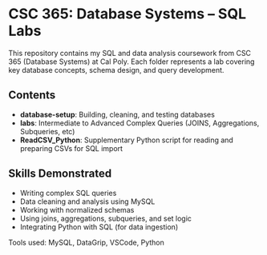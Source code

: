 # CSC 365: Database Systems – SQL Labs

This repository contains my SQL and data analysis coursework from CSC 365 (Database Systems) at Cal Poly. Each folder represents a lab covering key database concepts, schema design, and query development.

## Contents

- **database-setup**: Building, cleaning, and testing databases
- **labs**: Intermediate to Advanced Complex Queries (JOINS, Aggregations, Subqueries, etc)
- **ReadCSV_Python**: Supplementary Python script for reading and preparing CSVs for SQL import

## Skills Demonstrated

- Writing complex SQL queries
- Data cleaning and analysis using MySQL
- Working with normalized schemas
- Using joins, aggregations, subqueries, and set logic
- Integrating Python with SQL (for data ingestion)

Tools used: MySQL, DataGrip, VSCode, Python
